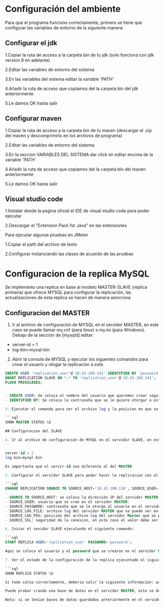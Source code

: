 # Configuración del ambiente

Para que el programa funcione correctamente, primero se tiene que configurar las variables de entorno de la siguiente manera:

## Configurar el jdk

1.Copiar la ruta de acceso a la carpeta bin de tu jdk (solo funciona con jdk version 8 en adelante)

2.Editar las variables de entorno del sistema

3.En las variables del sistema editar la variable 'PATH'

4.Añadir la ruta de acceso que copiamos del la carpeta bin del jdk anteriormente

5.Le damos OK hasta salir

## Configurar maven

1.Copiar la ruta de acceso a la carpeta bin de tu maven (descargar el .zip del maven y descomprimirlo en los archivos de programa)

2.Editar las variables de entorno del sistema

3.En la seccion VARIABLES DEL SISTEMA dar click en editar encima de la variable 'PATH'

4.Añadir la ruta de acceso que copiamos del la carpeta bin del maven anteriormente

5.Le damos OK hasta salir

## Visual studio code

1.Instalar desde la pagina oficial el IDE de visual studio code para poder ejecutar 

2.Descargar el "Extension Pack for Java" en las extensiones

Para ejecutar algunas pruebas en JMeter

1.Copiar el path del archivo de texto

2.Configurar instanciando las clases de acuerdo de las pruebas

# Configuracion de la replica MySQL

Se implemento una replica en base al modelo MASTER-SLAVE (replica primaria) que ofrece MYSQL para configurar la replicación, las actualizaciones de esta replica se hacen de manera asincrona.

## Configuracion del MASTER

1. Ir al archivo de configuración de MYSQL en el servidor MASTER, en este caso se puede llamar my.cnf (para linux) o my.ini (para Windows). Debajo de la seccion de [mysqld] editar:

- server-id = 1
- log-bin=mysql-bin

2. Abrir la consola de MYSQL y ejecutar los siguentes comandos para crear el usuario y otogar la replicacion a este.

```sql
CREATE USER 'replication_user'@'10.43.100.141' IDENTIFIED BY 'password';
GRANT REPLICATION SLAVE ON *.* TO 'replication_user'@'10.43.100.141';
FLUSH PRIVILEGES;


- CREATE USER: Se coloca el nombre del usuario que queremos crear seguido de la direccion IP (se puedo colocar un nombre en lugar de la dirección IP si se quiere, este solo es un domnio).
- IDENTIFIED BY: Se coloca la contraseña que se le quiere otorgar a este usuario que creamos.

3. Ejecutar el comando para ver el archivo log y la posicion en que se encuentra para guardar estos valores:

```sql
SHOW MASTER STATUS \G

## Configuracion del SLAVE

4. Ir al archivo de configuración de MYSQL en el servidor SLAVE, en este caso se puede llamar my.cnf (para linux) o my.ini (para Windows). Debajo de la seccion de [mysqld] editar:


server-id = 2
log-bin=mysql-bin

Es importante que el servir-id sea diferente al del MASTER

5. Configurar el servidor SLAVE para poder hacer la replicacion con el master, ejecutando el siguiente comando:

```sql
CHANGE REPLICATION SOURCE TO SOURCE_HOST='10.43.100.136', SOURCE_USER='replication_user', SOURCE_PASSWORD='password', SOURCE_LOG_FILE='mysql-bin.000001', SOURCE_LOG_POS=905, SOURCE_SSL=1;

- SOURCE TO SOURCE_HOST: se coloca la dirección IP del servidor MASTER.
- SOURCE_USER: usuario que se creo en el servidor MASTER.
- SOURCE_PASSWORD: contraseña que se le otorgo al usuario en el servidor MASTER.
- SOURCE_LOG_FILE: archivo log del servidor MASTER que se puede ver en el paso 3.
- SOURCE_LOG_POS: posición del archivo log del servidor Master que se puede ver en el paso 3.
- SOURCE_SSL: seguridad de la conexion, en este caso el valor debe ser 1.

6. Inicar el sevidor SLAVE ejecutando el siguiente comando:

```sql
START REPLICA USER='replication_user' PASSWORD='password';  

Aqui se coloca el usuario y el password que se crearon en el servidor MASTER.

7. Ver el estado de la configuración de la replica ejecuntado el siguiente comando:

```sql
SHOW REPLICA STATUS \G   

Si todo salio correctamente, deberia salir la siguiente informacion: waiting for source to send event

Puede probar crando una base de datos en el servidor MASTER, este se debe replicar al servidor SLAVE, como tambien el hacer operaciones CRUD en esta base de datos.

Nota: si se tenian bases de datos guardadas anteriormente en el servidor MASTER, estas no se van a crear en la replica. Unicamente se empieza a replicar la información de MASTER al SLAVE despues de haber hecho esta configuracion. 


